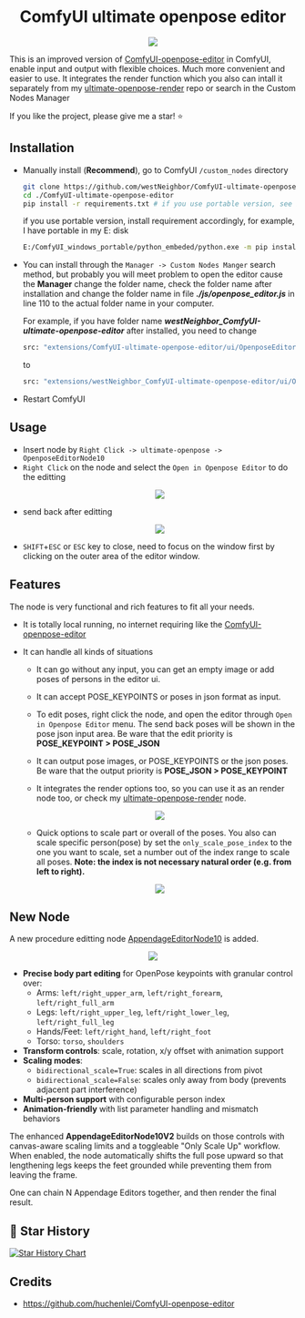 <div align="center">

# ComfyUI ultimate openpose editor

</div>

<p align="center">
  <img src="assets/editor_example.jpg" />
</p>

This is an improved version of [ComfyUI-openpose-editor](https://github.com/huchenlei/ComfyUI-openpose-editor) 
in ComfyUI, enable input and output with flexible choices. Much more convenient and easier to use. It integrates the render function which you also can intall it separately from my [ultimate-openpose-render](https://github.com/westNeighbor/ComfyUI-ultimate-openpose-render) repo or search in the Custom Nodes Manager

If you like the project, please give me a star! ⭐

## Installation

- Manually install (**Recommend**), go to ComfyUI `/custom_nodes` directory
    ```bash
    git clone https://github.com/westNeighbor/ComfyUI-ultimate-openpose-editor
    cd ./ComfyUI-ultimate-openpose-editor
    pip install -r requirements.txt # if you use portable version, see below
    ```
    if you use portable version, install requirement accordingly, for example, I have portable in my E: disk
    ```bash
    E:/ComfyUI_windows_portable/python_embeded/python.exe -m pip install -r requirements.txt
    ```
- You can install through the `Manager -> Custom Nodes Manger` search method, but probably you will meet problem to open the editor cause the **Manager** change the folder name, check the folder name after installation and change the folder name in file **_./js/openpose_editor.js_** in line 110 to the actual folder name in your computer.

    For example, if you have folder name **_westNeighbor_ComfyUI-ultimate-openpose-editor_** after installed, you need to change
    ```bash
    src: "extensions/ComfyUI-ultimate-openpose-editor/ui/OpenposeEditor.html",
    ```
    to
    ```bash
    src: "extensions/westNeighbor_ComfyUI-ultimate-openpose-editor/ui/OpenposeEditor.html",
    ```

- Restart ComfyUI

## Usage
- Insert node by `Right Click -> ultimate-openpose -> OpenposeEditorNode10`
- `Right Click` on the node and select the `Open in Openpose Editor` to do the editting
    <p align="center">
      <img src="assets/editor_example_1.png" />
    </p>
- send back after editting
    <p align="center">
      <img src="assets/editor_example_2.png" />
    </p>
- `SHIFT`+`ESC` or `ESC` key to close, need to focus on the window first by clicking on the outer area of the editor window.

## Features
The node is very functional and rich features to fit all your needs.
- It is totally local running, no internet requiring like the [ComfyUI-openpose-editor](https://github.com/huchenlei/ComfyUI-openpose-editor)
- It can handle all kinds of situations

    - It can go without any input, you can get an empty image or add poses of persons in the editor ui.

    - It can accept POSE\_KEYPOINTS or poses in json format as input.

    - To edit poses, right click the node, and open the editor through `Open in Openpose Editor` menu. The send back poses will be shown in the pose json input area. Be ware that the edit priority is **POSE\_KEYPOINT > POSE\_JSON** 

    - It can output pose images, or POSE\_KEYPOINTS or the json poses. Be ware that the output priority is **POSE\_JSON > POSE\_KEYPOINT**

    - It integrates the render options too, so you can use it as an render node too, or check my [ultimate-openpose-render](https://github.com/westNeighbor/ComfyUI-ultimate-openpose-render) node.
    <p align="center">
      <img src="assets/editor_example_3.jpg" />
    </p>

    - Quick options to scale part or overall of the poses. You also can scale specific person(pose) by set the `only_scale_pose_index` to the one you want to scale, set a number out of the index range to scale all poses. 
    **Note: the index is not necessary natural order \(e.g. from left to right\).**
    <p align="center">
      <img src="assets/editor_pose_scale.png" />
    </p>

## New Node
A new procedure editting node [AppendageEditorNode10](https://github.com/westNeighbor/ComfyUI-ultimate-openpose-editor/pull/10) is added.
    <p align="center">
      <img src="assets/appendage_node.png" />
    </p>
- **Precise body part editing** for OpenPose keypoints with granular control over:
  - Arms: `left/right_upper_arm`, `left/right_forearm`, `left/right_full_arm`
  - Legs: `left/right_upper_leg`, `left/right_lower_leg`, `left/right_full_leg` 
  - Hands/Feet: `left/right_hand`, `left/right_foot`
  - Torso: `torso`, `shoulders`
- **Transform controls**: scale, rotation, x/y offset with animation support
- **Scaling modes**:
  - `bidirectional_scale=True`: scales in all directions from pivot
  - `bidirectional_scale=False`: scales only away from body (prevents adjacent part interference)
- **Multi-person support** with configurable person index
- **Animation-friendly** with list parameter handling and mismatch behaviors

The enhanced **AppendageEditorNode10V2** builds on those controls with canvas-aware scaling limits and a toggleable "Only Scale Up" workflow. When enabled, the node automatically shifts the full pose upward so that lengthening legs keeps the feet grounded while preventing them from leaving the frame.

One can chain N Appendage Editors together, and then render the final result.

## 🌟 Star History
[![Star History Chart](https://api.star-history.com/svg?repos=westNeighbor/ComfyUI-ultimate-openpose-editor&type=Date)](https://star-history.com/#westNeighbor/ComfyUI-ultimate-openpose-editor&Date)

## Credits
- https://github.com/huchenlei/ComfyUI-openpose-editor
